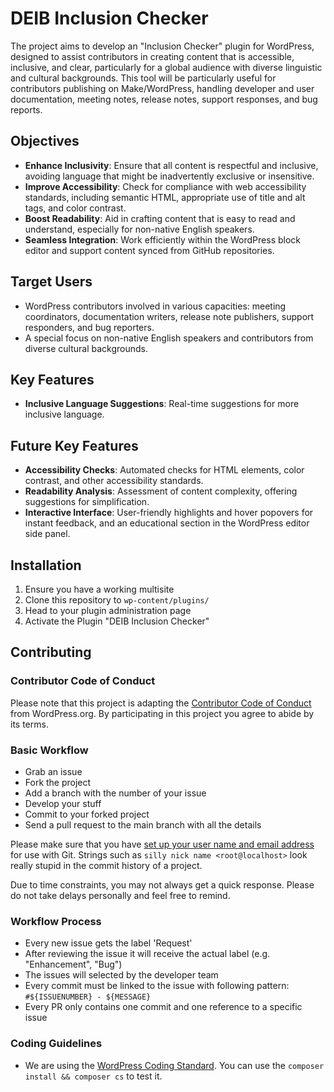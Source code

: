 # DEIB Inclusion Checker

The project aims to develop an "Inclusion Checker" plugin for WordPress, designed to assist contributors in creating content that is accessible, inclusive, and clear, particularly for a global audience with diverse linguistic and cultural backgrounds. This tool will be particularly useful for contributors publishing on Make/WordPress, handling developer and user documentation, meeting notes, release notes, support responses, and bug reports.

## Objectives

- **Enhance Inclusivity**: Ensure that all content is respectful and inclusive, avoiding language that might be inadvertently exclusive or insensitive.
- **Improve Accessibility**: Check for compliance with web accessibility standards, including semantic HTML, appropriate use of title and alt tags, and color contrast.
- **Boost Readability**: Aid in crafting content that is easy to read and understand, especially for non-native English speakers.
- **Seamless Integration**: Work efficiently within the WordPress block editor and support content synced from GitHub repositories.

## Target Users

- WordPress contributors involved in various capacities: meeting coordinators, documentation writers, release note publishers, support responders, and bug reporters.
- A special focus on non-native English speakers and contributors from diverse cultural backgrounds.

## Key Features

- **Inclusive Language Suggestions**: Real-time suggestions for more inclusive language.

## Future Key Features

- **Accessibility Checks**: Automated checks for HTML elements, color contrast, and other accessibility standards.
- **Readability Analysis**: Assessment of content complexity, offering suggestions for simplification.
- **Interactive Interface**: User-friendly highlights and hover popovers for instant feedback, and an educational section in the WordPress editor side panel.

## Installation

1. Ensure you have a working multisite
1. Clone this repository to `wp-content/plugins/`
1. Head to your plugin administration page
1. Activate the Plugin "DEIB Inclusion Checker"

## Contributing

### Contributor Code of Conduct

Please note that this project is adapting the [Contributor Code of Conduct](https://learn.wordpress.org/online-workshops/code-of-conduct/) from WordPress.org. By participating in this project you agree to abide by its terms.

### Basic Workflow

* Grab an issue
* Fork the project
* Add a branch with the number of your issue
* Develop your stuff
* Commit to your forked project
* Send a pull request to the main branch with all the details

Please make sure that you have [set up your user name and email address](https://git-scm.com/book/en/v2/Getting-Started-First-Time-Git-Setup) for use with Git. Strings such as `silly nick name <root@localhost>` look really stupid in the commit history of a project.

Due to time constraints, you may not always get a quick response. Please do not take delays personally and feel free to remind.

### Workflow Process

* Every new issue gets the label 'Request'
* After reviewing the issue it will receive the actual label (e.g. "Enhancement", "Bug")
* The issues will selected by the developer team
* Every commit must be linked to the issue with following pattern: `#${ISSUENUMBER} - ${MESSAGE}`
* Every PR only contains one commit and one reference to a specific issue

### Coding Guidelines

* We are using the [WordPress Coding Standard](https://developer.wordpress.org/coding-standards/wordpress-coding-standards/). You can use the `composer install && composer cs` to test it.
